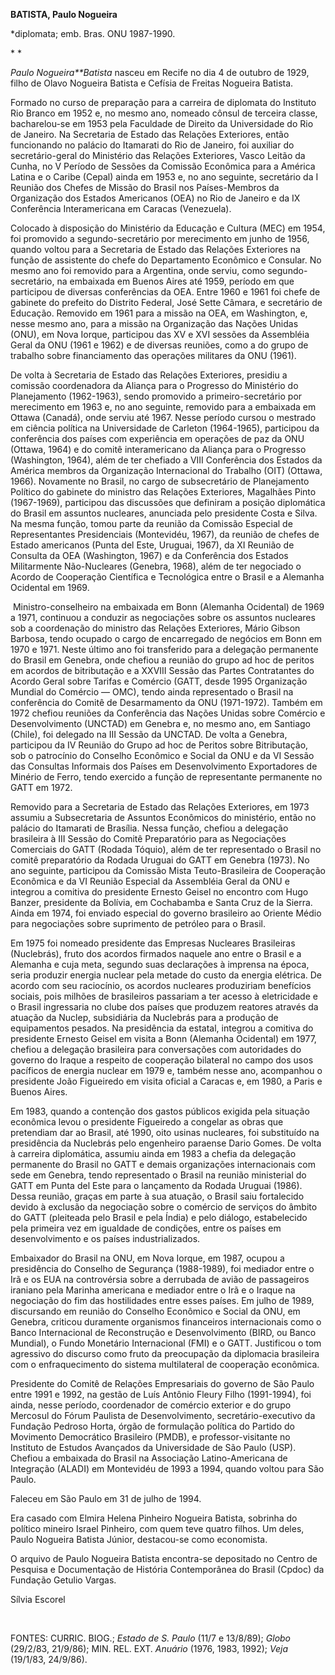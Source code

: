**BATISTA, Paulo Nogueira**

\*diplomata; emb. Bras. ONU 1987-1990.

* *

*Paulo Nogueira**Batista* nasceu em Recife no dia 4 de outubro de 1929,
filho de Olavo Nogueira Batista e Cefísia de Freitas Nogueira Batista.

Formado no curso de preparação para a carreira de diplomata do Instituto
Rio Branco em 1952 e, no mesmo ano, nomeado cônsul de terceira classe,
bacharelou-se em 1953 pela Faculdade de Direito da Universidade do Rio
de Janeiro. Na Secretaria de Estado das Relações Exteriores, então
funcionando no palácio do Itamarati do Rio de Janeiro, foi auxiliar do
secretário-geral do Ministério das Relações Exteriores, Vasco Leitão da
Cunha, no V Período de Sessões da Comissão Econômica para a América
Latina e o Caribe (Cepal) ainda em 1953 e, no ano seguinte, secretário
da I Reunião dos Chefes de Missão do Brasil nos Países-Membros da
Organização dos Estados Americanos (OEA) no Rio de Janeiro e da IX
Conferência Interamericana em Caracas (Venezuela).

Colocado à disposição do Ministério da Educação e Cultura (MEC) em 1954,
foi promovido a segundo-secretário por merecimento em junho de 1956,
quando voltou para a Secretaria de Estado das Relações Exteriores na
função de assistente do chefe do Departamento Econômico e Consular. No
mesmo ano foi removido para a Argentina, onde serviu, como
segundo-secretário, na embaixada em Buenos Aires até 1959, período em
que participou de diversas conferências da OEA. Entre 1960 e 1961 foi
chefe de gabinete do prefeito do Distrito Federal, José Sette Câmara, e
secretário de Educação. Removido em 1961 para a missão na OEA, em
Washington, e, nesse mesmo ano, para a missão na Organização das Nações
Unidas (ONU), em Nova Iorque, participou das XV e XVI sessões da
Assembléia Geral da ONU (1961 e 1962) e de diversas reuniões, como a do
grupo de trabalho sobre financiamento das operações militares da ONU
(1961).

De volta à Secretaria de Estado das Relações Exteriores, presidiu a
comissão coordenadora da Aliança para o Progresso do Ministério do
Planejamento (1962-1963), sendo promovido a primeiro-secretário por
merecimento em 1963 e, no ano seguinte, removido para a embaixada em
Ottawa (Canadá), onde serviu até 1967. Nesse período cursou o mestrado
em ciência política na Universidade de Carleton (1964-1965), participou
da conferência dos países com experiência em operações de paz da ONU
(Ottawa, 1964) e do comitê interamericano da Aliança para o Progresso
(Washington, 1964), além de ter chefiado a VIII Conferência dos Estados
da América membros da Organização Internacional do Trabalho (OIT)
(Ottawa, 1966). Novamente no Brasil, no cargo de subsecretário de
Planejamento Político do gabinete do ministro das Relações Exteriores,
Magalhães Pinto (1967-1969), participou das discussões que definiram a
posição diplomática do Brasil em assuntos nucleares, anunciada pelo
presidente Costa e Silva. Na mesma função, tomou parte da reunião da
Comissão Especial de Representantes Presidenciais (Montevidéu, 1967), da
reunião de chefes de Estado americanos (Punta del Este, Uruguai, 1967),
da XI Reunião de Consulta da OEA (Washington, 1967) e da Conferência dos
Estados Militarmente Não-Nucleares (Genebra, 1968), além de ter
negociado o Acordo de Cooperação Científica e Tecnológica entre o Brasil
e a Alemanha Ocidental em 1969.

 Ministro-conselheiro na embaixada em Bonn (Alemanha Ocidental) de 1969
a 1971, continuou a conduzir as negociações sobre os assuntos nucleares
sob a coordenação do ministro das Relações Exteriores, Mário Gibson
Barbosa, tendo ocupado o cargo de encarregado de negócios em Bonn em
1970 e 1971. Neste último ano foi transferido para a delegação
permanente do Brasil em Genebra, onde chefiou a reunião do grupo ad hoc
de peritos em acordos de bitributação e a XXVIII Sessão das Partes
Contratantes do Acordo Geral sobre Tarifas e Comércio (GATT, desde 1995
Organização Mundial do Comércio — OMC), tendo ainda representado o
Brasil na conferência do Comitê de Desarmamento da ONU (1971-1972).
Também em 1972 chefiou reuniões da Conferência das Nações Unidas sobre
Comércio e Desenvolvimento (UNCTAD) em Genebra e, no mesmo ano, em
Santiago (Chile), foi delegado na III Sessão da UNCTAD. De volta a
Genebra, participou da IV Reunião do Grupo ad hoc de Peritos sobre
Bitributação, sob o patrocínio do Conselho Econômico e Social da ONU e
da VI Sessão das Consultas Informais dos Países em Desenvolvimento
Exportadores de Minério de Ferro, tendo exercido a função de
representante permanente no GATT em 1972.

Removido para a Secretaria de Estado das Relações Exteriores, em 1973
assumiu a Subsecretaria de Assuntos Econômicos do ministério, então no
palácio do Itamarati de Brasília. Nessa função, chefiou a delegação
brasileira à III Sessão do Comitê Preparatório para as Negociações
Comerciais do GATT (Rodada Tóquio), além de ter representado o Brasil no
comitê preparatório da Rodada Uruguai do GATT em Genebra (1973). No ano
seguinte, participou da Comissão Mista Teuto-Brasileira de Cooperação
Econômica e da VI Reunião Especial da Assembléia Geral da ONU e integrou
a comitiva do presidente Ernesto Geisel no encontro com Hugo Banzer,
presidente da Bolívia, em Cochabamba e Santa Cruz de la Sierra. Ainda em
1974, foi enviado especial do governo brasileiro ao Oriente Médio para
negociações sobre suprimento de petróleo para o Brasil.

Em 1975 foi nomeado presidente das Empresas Nucleares Brasileiras
(Nuclebrás), fruto dos acordos firmados naquele ano entre o Brasil e a
Alemanha e cuja meta, segundo suas declarações à imprensa na época,
seria produzir energia nuclear pela metade do custo da energia elétrica.
De acordo com seu raciocínio, os acordos nucleares produziriam
benefícios sociais, pois milhões de brasileiros passariam a ter acesso à
eletricidade e o Brasil ingressaria no clube dos países que produzem
reatores através da atuação da Nuclep, subsidiária da Nuclebrás para a
produção de equipamentos pesados. Na presidência da estatal, integrou a
comitiva do presidente Ernesto Geisel em visita a Bonn (Alemanha
Ocidental) em 1977, chefiou a delegação brasileira para conversações com
autoridades do governo do Iraque a respeito de cooperação bilateral no
campo dos usos pacíficos de energia nuclear em 1979 e, também nesse ano,
acompanhou o presidente João Figueiredo em visita oficial a Caracas e,
em 1980, a Paris e Buenos Aires.

Em 1983, quando a contenção dos gastos públicos exigida pela situação
econômica levou o presidente Figueiredo a congelar as obras que
pretendiam dar ao Brasil, até 1990, oito usinas nucleares, foi
substituído na presidência da Nuclebrás pelo engenheiro paraense Dario
Gomes. De volta à carreira diplomática, assumiu ainda em 1983 a chefia
da delegação permanente do Brasil no GATT e demais organizações
internacionais com sede em Genebra, tendo representado o Brasil na
reunião ministerial do GATT em Punta del Este para o lançamento da
Rodada Uruguai (1986). Dessa reunião, graças em parte à sua atuação, o
Brasil saiu fortalecido devido à exclusão da negociação sobre o comércio
de serviços do âmbito do GATT (pleiteada pelo Brasil e pela Índia) e
pelo diálogo, estabelecido pela primeira vez em igualdade de condições,
entre os países em desenvolvimento e os países industrializados.

Embaixador do Brasil na ONU, em Nova Iorque, em 1987, ocupou a
presidência do Conselho de Segurança (1988-1989), foi mediador entre o
Irã e os EUA na controvérsia sobre a derrubada de avião de passageiros
iraniano pela Marinha americana e mediador entre o Irã e o Iraque na
negociação do fim das hostilidades entre esses países. Em julho de 1989,
discursando em reunião do Conselho Econômico e Social da ONU, em
Genebra, criticou duramente organismos financeiros internacionais como o
Banco Internacional de Reconstrução e Desenvolvimento (BIRD, ou Banco
Mundial), o Fundo Monetário Internacional (FMI) e o GATT. Justificou o
tom agressivo do discurso como fruto da preocupação da diplomacia
brasileira com o enfraquecimento do sistema multilateral de cooperação
econômica.

Presidente do Comitê de Relações Empresariais do governo de São Paulo
entre 1991 e 1992, na gestão de Luís Antônio Fleury Filho (1991-1994),
foi ainda, nesse período, coordenador de comércio exterior e do grupo
Mercosul do Fórum Paulista de Desenvolvimento, secretário-executivo da
Fundação Pedroso Horta, órgão de formulação política do Partido do
Movimento Democrático Brasileiro (PMDB), e professor-visitante no
Instituto de Estudos Avançados da Universidade de São Paulo (USP).
Chefiou a embaixada do Brasil na Associação Latino-Americana de
Integração (ALADI) em Montevidéu de 1993 a 1994, quando voltou para São
Paulo.

Faleceu em São Paulo em 31 de julho de 1994.

Era casado com Elmira Helena Pinheiro Nogueira Batista, sobrinha do
político mineiro Israel Pinheiro, com quem teve quatro filhos. Um deles,
Paulo Nogueira Batista Júnior, destacou-se como economista.

O arquivo de Paulo Nogueira Batista encontra-se depositado no Centro de
Pesquisa e Documentação de História Contemporânea do Brasil (Cpdoc) da
Fundação Getulio Vargas.

Sílvia Escorel

 

FONTES: CURRIC. BIOG.; *Estado de S. Paulo* (11/7 e 13/8/89); *Globo*
(29/2/83, 21/9/86); MIN. REL. EXT. *Anuário* (1976, 1983, 1992); *Veja*
(19/1/83, 24/9/86).

 
